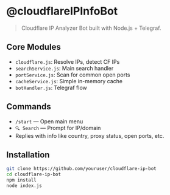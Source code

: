 # @cloudflareIPInfoBot

> Cloudflare IP Analyzer Bot built with Node.js + Telegraf.

## Core Modules

- `cloudflare.js`: Resolve IPs, detect CF IPs
- `searchService.js`: Main search handler
- `portService.js`: Scan for common open ports
- `cacheService.js`: Simple in-memory cache
- `botHandler.js`: Telegraf flow

## Commands

- `/start` — Open main menu
- `🔍 Search` — Prompt for IP/domain
- Replies with info like country, proxy status, open ports, etc.

## Installation

```bash
git clone https://github.com/youruser/cloudflare-ip-bot
cd cloudflare-ip-bot
npm install
node index.js
